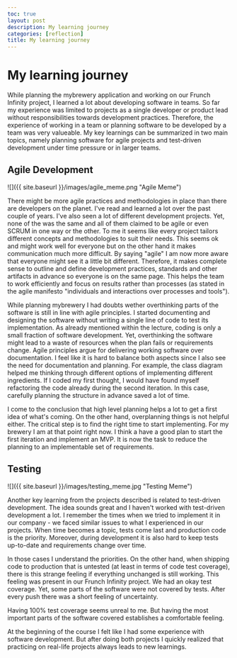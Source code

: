 ```yaml
---
toc: true
layout: post
description: My learning journey
categories: [reflection]
title: My learning journey
---
```


# My learning journey
While planning the mybrewery application and working on our Frunch Infinity project, I learned a lot about developing software in teams. So far my experience was limited to projects as a single developer or product lead without responsibilities towards development practices. Therefore, the experience of working in a team or planning software to be developed by a team was very valueable. My key learnings can be summarized in two main topics, namely planning software for agile projects and test-driven development under time pressure or in larger teams.

## Agile Development

![]({{ site.baseurl }}/images/agile_meme.png "Agile Meme")

There might be more agile practices and methodologies in place than there are developers on the planet. I've read and learned a lot over the past couple of years. I've also seen a lot of different development projects. Yet, none of the was the same and all of them claimed to be agile or even SCRUM in one way or the other. To me it seems like every project tailors different concepts and methodologies to suit their needs. This seems ok and might work well for everyone but on the other hand it makes communication much more difficult. By saying "agile" I am now more aware that everyone might see it a little bit different. Therefore, it makes complete sense to outline and define development practices, standards and other artifacts in advance so everyone is on the same page. This helps the team to work efficiently and focus on results rather than processes (as stated in the agile manifesto "individuals and interactions over processes and tools").

While planning mybrewery I had doubts wether overthinking parts of the software is still in line with agile principles. I started documenting and designing the software without writing a single line of code to test its implementation. As already mentioned within the lecture, coding is only a small fraction of software development. Yet, overthinking the software might lead to a waste of resources when the plan fails or requirements change. Agile principles argue for delivering working software over documentation. I feel like it is hard to balance both aspects since I also see the need for documentation and planning. For example, the class diagram helped me thinking through different options of implementing different ingredients. If I coded my first thought, I would have found myself refactoring the code already during the second iteration. In this case, carefully planning the structure in advance saved a lot of time.

I come to the conclusion that high level planning helps a lot to get a first idea of what's coming. On the other hand, overplanning things is not helpful either. The critical step is to find the right time to start implementing. For my brewery I am at that point right now. I think a have a good plan to start the first iteration and implement an MVP. It is now the task to reduce the planning to an implementable set of requirements.

## Testing

![]({{ site.baseurl }}/images/testing_meme.jpg "Testing Meme")

Another key learning from the projects described is related to test-driven development. The idea sounds great and I haven't worked with test-driven development a lot. I remember the times when we tried to implement it in our company - we faced similar issues to what I experienced in our projects. When time becomes a topic, tests come last and production code is the priority. Moreover, during development it is also hard to keep tests up-to-date and requirements change over time.

In those cases I understand the priorities. On the other hand, when shipping code to production that is untested (at least in terms of code test coverage), there is this strange feeling if everything unchanged is still working. This feeling was present in our Frunch Infinity project. We had an okay test coverage. Yet, some parts of the software were not covered by tests. After every push there was a short feeling of uncertainty. 

Having 100% test coverage seems unreal to me. But having the most important parts of the software covered establishes a comfortable feeling.

At the beginning of the course I felt like I had some experience with software development. But after doing both projects I quickly realized that practicing on real-life projects always leads to new learnings.